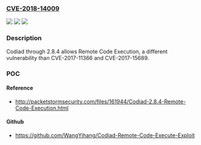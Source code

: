 ### [CVE-2018-14009](https://cve.mitre.org/cgi-bin/cvename.cgi?name=CVE-2018-14009)
![](https://img.shields.io/static/v1?label=Product&message=n%2Fa&color=blue)
![](https://img.shields.io/static/v1?label=Version&message=n%2Fa&color=blue)
![](https://img.shields.io/static/v1?label=Vulnerability&message=n%2Fa&color=brighgreen)

### Description

Codiad through 2.8.4 allows Remote Code Execution, a different vulnerability than CVE-2017-11366 and CVE-2017-15689.

### POC

#### Reference
- http://packetstormsecurity.com/files/161944/Codiad-2.8.4-Remote-Code-Execution.html

#### Github
- https://github.com/WangYihang/Codiad-Remote-Code-Execute-Exploit

